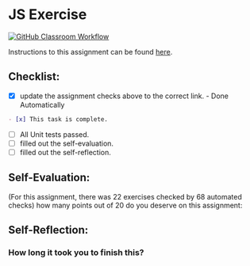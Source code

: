 JS Exercise
===================================
[![GitHub Classroom Workflow](https://s///github.com/it3049c-fall22-henderson/js-exercises-Sambaba23/actions/workflows/classroom.yml/badge.svg)](https://s///github.com/it3049c-fall22-henderson/js-exercises-Sambaba23/actions/workflows/classroom.yml)

Instructions to this assignment can be found [here](https://it3049c.github.io/Material/Assignments/2.JavaScript_Exercises/).

## Checklist:
- [x] update the assignment checks above to the correct link. - Done Automatically
```md
- [x] This task is complete.
```
- [ ] All Unit tests passed.
- [ ] filled out the self-evaluation.
- [ ] filled out the self-reflection.

## Self-Evaluation: 
(For this assignment, there was 22 exercises checked by 68 automated checks)
how many points out of 20 do you deserve on this assignment:

## Self-Reflection:
<!-- What did you learn that you found interesting -->

### How long it took you to finish this?
